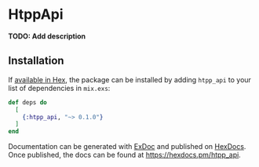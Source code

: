 # HtppApi

**TODO: Add description**

## Installation

If [available in Hex](https://hex.pm/docs/publish), the package can be installed
by adding `htpp_api` to your list of dependencies in `mix.exs`:

```elixir
def deps do
  [
    {:htpp_api, "~> 0.1.0"}
  ]
end
```

Documentation can be generated with [ExDoc](https://github.com/elixir-lang/ex_doc)
and published on [HexDocs](https://hexdocs.pm). Once published, the docs can
be found at <https://hexdocs.pm/htpp_api>.

